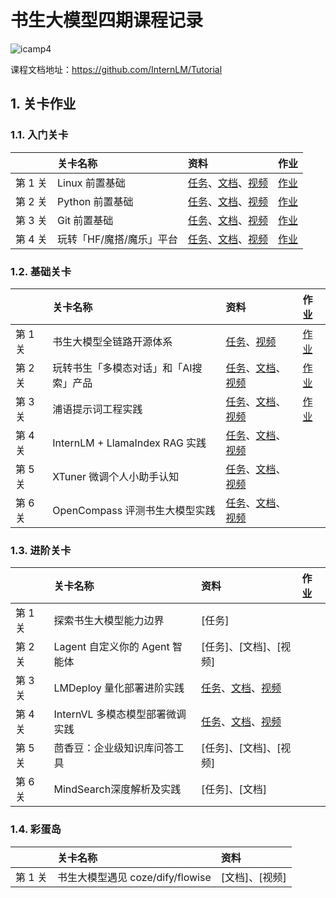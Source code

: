 # 书生大模型四期课程记录

![icamp4](https://github.com/user-attachments/assets/cf5eca85-bb13-4b96-aa54-b29fa40d36b7)


课程文档地址：https://github.com/InternLM/Tutorial


## 1. 关卡作业

### 1.1. 入门关卡

||关卡名称|资料|作业|
|:-----|:----|:----|:-----|
|第 1 关| Linux 前置基础 |[任务](https://github.com/InternLM/Tutorial/blob/camp4/docs/L0/linux/task.md)、[文档](https://github.com/InternLM/Tutorial/blob/camp4/docs/L0/linux)、[视频](https://www.bilibili.com/video/BV13U1VYmEUr)|[作业](docs/L0/mission1/readme.md)|
|第 2 关|Python 前置基础 | [任务](https://github.com/InternLM/Tutorial/blob/camp4/docs/L0/Python/task.md)、[文档](https://github.com/InternLM/Tutorial/blob/camp4/docs/L0/Python)、[视频](https://www.bilibili.com/video/BV1u61jYSExg)|[作业](docs/L0/mission2/readme.md)|
|第 3 关|Git 前置基础|[任务](https://github.com/InternLM/Tutorial/blob/camp4/docs/L0/git/task.md)、[文档](https://github.com/InternLM/Tutorial/blob/camp4/docs/L0/git/)、[视频](https://www.bilibili.com/video/BV15MShYkEgg)|[作业](docs/L0/mission3/readme.md) |
|第 4 关|玩转「HF/魔搭/魔乐」平台|[任务](https://github.com/InternLM/Tutorial/blob/camp4/docs/L0/maas/task.md)、[文档](https://github.com/InternLM/Tutorial/blob/camp4/docs/L0/maas)、[视频](https://www.bilibili.com/video/BV1XxStYYEH1/)| [作业](docs/L0/mission4/readme.md) |


### 1.2. 基础关卡


||关卡名称|资料|作业|
|:-----|:----|:----|:-----|
|第 1 关| 书生大模型全链路开源体系 |[任务](https://github.com/InternLM/Tutorial/blob/camp4/docs/L1/ToolChain)、[视频](https://www.bilibili.com/video/BV1CkSUYGE1v/)| [作业](docs/L1/mission1/readme.md) |
|第 2 关| 玩转书生「多模态对话」和「AI搜索」产品 | [任务](https://github.com/InternLM/Tutorial/blob/camp4/docs/L1/InternIntro/tasks.md)、[文档](https://github.com/InternLM/Tutorial/blob/camp4/docs/L1/InternIntro)、[视频](https://www.bilibili.com/video/BV1ExDQYyEAA)| [作业](docs/L1/mission2/readme.md) |
|第 3 关| 浦语提示词工程实践 | [任务](https://github.com/InternLM/Tutorial/blob/camp4/docs/L1/Prompt/tasks.md)、[文档](https://github.com/InternLM/Tutorial/blob/camp4/docs/L1/Prompt)、[视频](https://www.bilibili.com/video/BV1tjS7YfEWJ/)| [作业](docs/L1/mission3/readme.md) |
|第 4 关| InternLM + LlamaIndex RAG 实践|[任务](https://github.com/InternLM/Tutorial/blob/camp4/docs/L1/LlamaIndex/task.md)、[文档](https://github.com/InternLM/Tutorial/blob/camp4/docs/L1/LlamaIndex)、[视频](https://www.bilibili.com/video/BV1YzDJY1E2i/)|  |
|第 5 关| XTuner 微调个人小助手认知 | [任务](https://github.com/InternLM/Tutorial/blob/camp4/docs/L1/XTuner/task.md)、[文档](https://github.com/InternLM/Tutorial/blob/camp4/docs/L1/XTuner)、[视频](https://www.bilibili.com/video/BV1G9SJYGEtD)|  |
|第 6 关| OpenCompass 评测书生大模型实践 | [任务](https://github.com/InternLM/Tutorial/blob/camp4/docs/L1/Evaluation/task.md)、[文档](https://github.com/InternLM/Tutorial/blob/camp4/docs/L1/Evaluation/)、[视频](https://www.bilibili.com/video/BV1dtD4YKENj)|  |



### 1.3. 进阶关卡

||关卡名称|资料|作业|
|:-----|:----|:----|:-----|
|第 1 关| 探索书生大模型能力边界 | [任务]|  |
|第 2 关| Lagent 自定义你的 Agent 智能体 | [任务]、[文档]、[视频]|  |
|第 3 关| LMDeploy 量化部署进阶实践 | [任务](https://github.com/InternLM/Tutorial/blob/camp4/docs/L2/LMDeploy/task.md)、[文档](https://github.com/InternLM/Tutorial/blob/camp4/docs/L2/LMDeploy)、[视频](https://www.bilibili.com/video/BV18aUHY3EEG/)|  |
|第 4 关| InternVL 多模态模型部署微调实践 | [任务](https://github.com/InternLM/Tutorial/blob/camp4/docs/L2/InternVL/task.md)、[文档](https://github.com/InternLM/Tutorial/blob/camp4/docs/L2/InternVL)、[视频](https://www.bilibili.com/video/BV1nESCYWEnN)|  |
|第 5 关| 茴香豆：企业级知识库问答工具 | [任务]、[文档]、[视频]|  |
|第 6 关| MindSearch深度解析及实践 | [任务]、[文档] |  |

### 1.4. 彩蛋岛

||关卡名称|资料|
|:-----|:----|:-----|
|第 1 关| 书生大模型遇见 coze/dify/flowise |[文档]、[视频]|